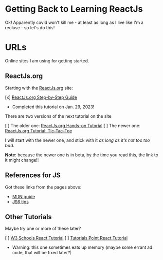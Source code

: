 
# Getting Back to Learning ReactJs

Ok!  Apparently covid won't kill me - at least as long as I live like I'm a recluse - so let's do this!

# URLs

Online sites I am using for getting started.

## ReactJs.org

Starting with the [ReactJs.org](https://reactjs.org) site:

[x] [ReactJs.org Step-by-Step Guide](https://reactjs.org/docs/hello-world.html)

- Completed this tutorial on Jan. 29, 2023!

There are two versions of the next tutorial on the site

[ ] The older one: [ReactJs.org Hands-on Tutorial](https://reactjs.org/tutorial/tutorial.html)
[ ] The newer one: [ReactJs.org Tutorial: Tic-Tac-Toe](https://beta.reactjs.org/learn/tutorial-tic-tac-toe)

I will start with the newer one, and stick with it *as long as it's not too too bad.*

**Note:** because the newer one is in beta, by the time you read this, the link to it might change!!

## References for JS

Got these links from the pages above:

- [MDN guide](https://developer.mozilla.org/en-US/docs/Web/JavaScript/Language_Overview)
- [JS6 tips](https://gist.github.com/gaearon/683e676101005de0add59e8bb345340c)

## Other Tutorials

Maybe try one or more of these later?

[ ] [W3 Schools React Tutorial](https://www.w3schools.com/react/default.asp)
[ ] [Tutorials Point React Tutorial](https://www.tutorialspoint.com/reactjs/index.htm)
  - Warning: this one sometimes eats up memory (maybe some errant ad code, that will be fixed later?)

